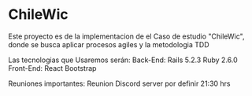 # ChileWic
Este proyecto es de la implementacion de el Caso de estudio "ChileWic", donde se busca aplicar procesos agiles y la metodologia TDD

Las tecnologias que Usaremos serán:
Back-End:  Rails 5.2.3
           Ruby 2.6.0 
Front-End: React
           Bootstrap

Reuniones importantes:
Reunion Discord server por definir
21:30 hrs


